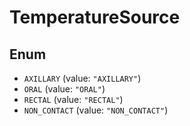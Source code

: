# TemperatureSource

## Enum

* `AXILLARY` (value: `"AXILLARY"`)
* `ORAL` (value: `"ORAL"`)
* `RECTAL` (value: `"RECTAL"`)
* `NON_CONTACT` (value: `"NON_CONTACT"`)
